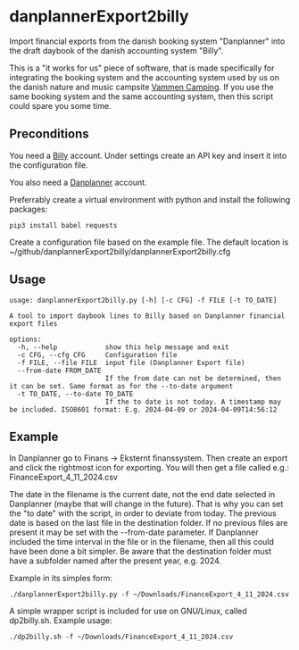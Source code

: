 # danplannerExport2billy
Import financial exports from the danish booking system "Danplanner" into the draft daybook of the danish accounting system "Billy".

This is a "it works for us" piece of software, that is made specifically for integrating the booking system and the accounting system used by us on the danish nature and music campsite [Vammen Camping](https://vammencamping.dk). If you use the same booking system and the same accounting system, then this script could spare you some time.

## Preconditions
You need a [Billy](https://billy.dk) account. Under settings create an API key and insert it into the configuration file.

You also need a [Danplanner](https://danline.dk) account.

Preferrably create a virtual environment with python and install the following packages:

`pip3 install babel requests`

Create a configuration file based on the example file. The default location is ~/github/danplannerExport2billy/danplannerExport2billy.cfg

## Usage
```$ ./danplannerExport2billy.py -h
usage: danplannerExport2billy.py [-h] [-c CFG] -f FILE [-t TO_DATE]

A tool to import daybook lines to Billy based on Danplanner financial export files

options:
  -h, --help            show this help message and exit
  -c CFG, --cfg CFG     Configuration file
  -f FILE, --file FILE  input file (Danplanner Export file)
  --from-date FROM_DATE
                        If the from date can not be determined, then it can be set. Same format as for the --to-date argument
  -t TO_DATE, --to-date TO_DATE
                        If the to date is not today. A timestamp may be included. ISO8601 format: E.g. 2024-04-09 or 2024-04-09T14:56:12
```
## Example
In Danplanner go to Finans -> Eksternt finanssystem. Then create an export and click the rightmost icon for exporting. You will then get a file called e.g.:
FinanceExport_4_11_2024.csv

The date in the filename is the current date, not the end date selected in Danplanner (maybe that will change in the future). That is why you can set the "to date" with the script, in order to deviate from today. The previous date is based on the last file in the destination folder. If no previous files are present it may be set with the --from-date parameter. If Danplanner included the time interval in the file or in the filename, then all this could have been done a bit simpler. Be aware that the destination folder must have a subfolder named after the present year, e.g. 2024.

Example in its simples form:

`./danplannerExport2billy.py -f ~/Downloads/FinanceExport_4_11_2024.csv`

A simple wrapper script is included for use on GNU/Linux, called dp2billy.sh. Example usage:

`./dp2billy.sh -f ~/Downloads/FinanceExport_4_11_2024.csv`
